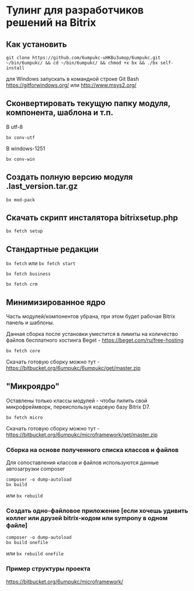 
# Тулинг для разработчиков решений на Bitrix

## Как установить

`git clone https://github.com/6umpukc-uHKBu3umop/6umpukc.git ~/bin/6umpukc/ && cd ~/bin/6umpukc/ && chmod +x bx && ./bx self-install`

для Windows запускать в командной строке Git Bash https://gitforwindows.org/ или http://www.msys2.org/

## Сконвертировать текущую папку модуля, компонента, шаблона и т.п.

В utf-8

`bx conv-utf`

В windows-1251

`bx conv-win`

## Создать полную версию модуля .last_version.tar.gz

`bx mod-pack`

## Скачать скрипт инсталятора bitrixsetup.php

`bx fetch setup`

## Стандартные редакции

`bx fetch` или `bx fetch start`

`bx fetch business`

`bx fetch crm`

## Минимизированное ядро

Часть модулей/компонентов убрана, при этом будет рабочая Bitrix панель и шаблоны.

Данная сборка после установки уместится в лимиты на количество файлов бесплатного хостинга Beget - https://beget.com/ru/free-hosting

`bx fetch core`

Скачать готовую сборку можно тут - https://bitbucket.org/6umpukc/6umpukc/get/master.zip

## "Микроядро"

Оставлены только классы модулей - чтобы пилить свой микрофреймворк, переиспользуя кодовую базу Bitrix D7.

`bx fetch micro`

Скачать готовую сборку можно тут - https://bitbucket.org/6umpukc/microframework/get/master.zip

### Cборка на основе полученного списка классов и файлов

Для сопоставления классов и файлов используются данные автозагрузки composer

```
composer -o dump-autoload
bx build
```
или `bx rebuild`

### Создать одно-файловое приложение [если хочешь удивить коллег или друзей bitrix-кодом или sympony в одном файле]
```
composer -o dump-autoload
bx build onefile
```
или `bx rebuild onefile`

### Пример структуры проекта

https://bitbucket.org/6umpukc/microframework/
